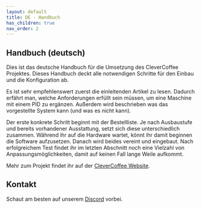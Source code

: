 ```yaml
---
layout: default
title: DE - Handbuch
has_children: true
nav_order: 2
---
```


## Handbuch (deutsch)

Dies ist das deutsche Handbuch für die Umsetzung des CleverCoffee Projektes. Dieses Handbuch deckt alle notwendigen Schritte für den Einbau und die Konfiguration ab.

Es ist sehr empfehlenswert zuerst die einleitenden Artikel zu lesen. Dadurch erfährt man, welche Anforderungen erfüllt sein müssen, um eine Maschine mit einem PID zu ergänzen. Außerdem wird beschrieben was das vorgestellte System kann (und was es nicht kann).

Der erste konkrete Schritt beginnt mit der Bestellliste. Je nach Ausbaustufe und bereits vorhandener Ausstattung, setzt sich diese unterschiedlich zusammen. Während ihr auf die Hardware wartet, könnt ihr damit beginnen die Software aufzusetzen. Danach wird beides vereint und eingebaut. Nach erfolgreichem Test findet ihr im letzten Abschnitt noch eine Vielzahl von Anpassungsmöglichkeiten, damit auf keinen Fall lange Weile aufkommt.

Mehr zum Projekt findet ihr auf der [CleverCoffee Website](https://clevercoffee.de/).

## Kontakt

Schaut am besten auf unserem [Discord](https://discord.com/invite/Kq5RFznuU4) vorbei.
